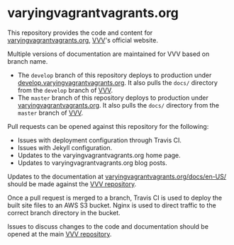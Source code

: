# varyingvagrantvagrants.org

This repository provides the code and content for [varyingvagrantvagrants.org](https://varyingvagrantvagrants.org), [VVV](https://github.com/Varying-Vagrant-Vagrants/vvv)'s official website.

Multiple versions of documentation are maintained for VVV based on branch name.

* The `develop` branch of this repository deploys to production under [develop.varyingvagrantvagrants.org](https://develop.varyingvagrantvagrants.org). It also pulls the `docs/` directory from the `develop` branch of [VVV](https://github.com/Varying-Vagrant-Vagrants/VVV).
* The `master` branch of this repository deploys to production under [varyingvagrantvagrants.org](https://varyingvagrantvagrants.org). It also pulls the `docs/` directory from the `master` branch of [VVV](https://github.com/Varying-Vagrant-Vagrants/VVV).

Pull requests can be opened against this repository for the following:

* Issues with deployment configuration through Travis CI.
* Issues with Jekyll configuration.
* Updates to the varyingvagrantvagrants.org home page.
* Updates to varyingvagrantvagrants.org blog posts.

Updates to the documentation at [varyingvagrantvagrants.org/docs/en-US/](https://varyingvagrantvagrants.org/docs/en-US/) should be made against the [VVV repository](https://github.com/Varying-Vagrant-Vagrants/VVV).

Once a pull request is merged to a branch, Travis CI is used to deploy the built site files to an AWS S3 bucket. Nginx is used to direct traffic to the correct branch directory in the bucket.

Issues to discuss changes to the code and documentation should be opened at the main [VVV repository](https://github.com/Varying-Vagrant-Vagrants/vvv).

